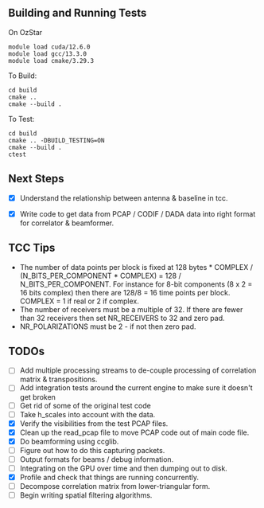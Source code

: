


## Building and Running Tests

On OzStar
```
module load cuda/12.6.0
module load gcc/13.3.0
module load cmake/3.29.3
```

To Build:
```
cd build
cmake ..
cmake --build .
```

To Test:
```
cd build
cmake .. -DBUILD_TESTING=ON
cmake --build .
ctest
```


## Next Steps
- [x] Understand the relationship between antenna & baseline in tcc.
- [x] Write code to get data from PCAP / CODIF / DADA data into right format for correlator & beamformer.


## TCC Tips

- The number of data points per block is fixed at 128 bytes * COMPLEX / (N_BITS_PER_COMPONENT * COMPLEX) = 128 / N_BITS_PER_COMPONENT. For instance for 8-bit components (8 x 2 = 16 bits complex) then there are 128/8 = 16 time points per block. COMPLEX = 1 if real or 2 if complex.
- The number of receivers must be a multiple of 32. If there are fewer than 32 receivers then set NR_RECEIVERS to 32 and zero pad. 
- NR_POLARIZATIONS must be 2 - if not then zero pad.


## TODOs

- [ ] Add multiple processing streams to de-couple processing of correlation matrix & transpositions.
- [ ] Add integration tests around the current engine to make sure it doesn't get broken
- [ ] Get rid of some of the original test code
- [ ] Take h_scales into account with the data.
- [x] Verify the visibilities from the test PCAP files.
- [x] Clean up the read_pcap file to move PCAP code out of main code file.
- [x] Do beamforming using ccglib.
- [ ] Figure out how to do this capturing packets.
- [ ] Output formats for beams / debug information.
- [ ] Integrating on the GPU over time and then dumping out to disk.
- [x] Profile and check that things are running concurrently.
- [ ] Decompose correlation matrix from lower-triangular form.
- [ ] Begin writing spatial filtering algorithms.
